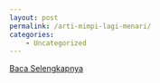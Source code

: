 ```yaml
---
layout: post
permalink: /arti-mimpi-lagi-menari/
categories:
    - Uncategorized
---
```


[Baca Selengkapnya](/03)